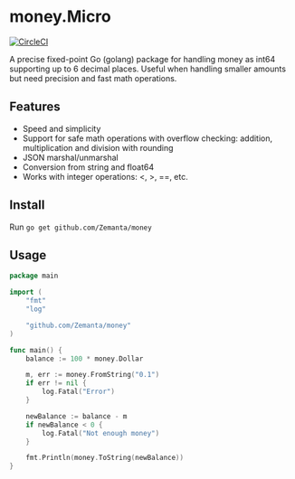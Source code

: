 # money.Micro

[![CircleCI](https://circleci.com/gh/Zemanta/money/tree/master.svg?style=svg)](https://circleci.com/gh/Zemanta/money/tree/master)

A precise fixed-point Go (golang) package for handling money as int64 supporting up to 6 decimal places. Useful when handling smaller amounts but need precision and fast math operations.

## Features

* Speed and simplicity
* Support for safe math operations with overflow checking: addition, multiplication and division with rounding
* JSON marshal/unmarshal
* Conversion from string and float64
* Works with integer operations: <, >, ==, etc.

## Install

Run `go get github.com/Zemanta/money`

## Usage

```go
package main

import (
	"fmt"
	"log"

	"github.com/Zemanta/money"
)

func main() {
	balance := 100 * money.Dollar

	m, err := money.FromString("0.1")
	if err != nil {
		log.Fatal("Error")
	}

	newBalance := balance - m
	if newBalance < 0 {
		log.Fatal("Not enough money")
	}

	fmt.Println(money.ToString(newBalance))
}
```
